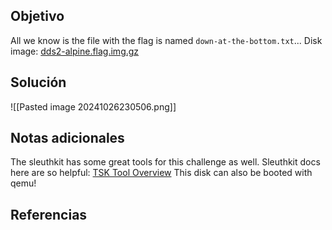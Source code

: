 
## Objetivo
All we know is the file with the flag is named `down-at-the-bottom.txt`... Disk image: [dds2-alpine.flag.img.gz](https://mercury.picoctf.net/static/2e54f22211165e9f33a47bdb8a09268b/dds2-alpine.flag.img.gz)


## Solución

![[Pasted image 20241026230506.png]]
## Notas adicionales
The sleuthkit has some great tools for this challenge as well.
Sleuthkit docs here are so helpful: [TSK Tool Overview](http://wiki.sleuthkit.org/index.php?title=TSK_Tool_Overview)
This disk can also be booted with qemu!
## Referencias



